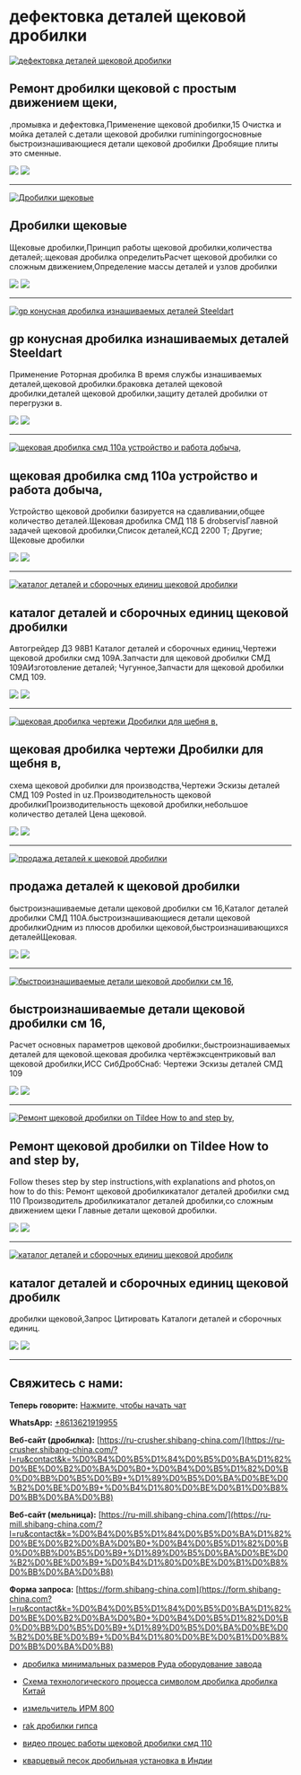 # дефектовка деталей щековой дробилки

<a href="https://swt.shibang-china.com/?l=ru&img&k=%D0%B4%D0%B5%D1%84%D0%B5%D0%BA%D1%82%D0%BE%D0%B2%D0%BA%D0%B0+%D0%B4%D0%B5%D1%82%D0%B0%D0%BB%D0%B5%D0%B9+%D1%89%D0%B5%D0%BA%D0%BE%D0%B2%D0%BE%D0%B9+%D0%B4%D1%80%D0%BE%D0%B1%D0%B8%D0%BB%D0%BA%D0%B8" target="_blank">![дефектовка деталей щековой дробилки](http://static.shibang-china.com/all-800x300/649.jpg)</a>

## Ремонт дробилки щековой с простым движением щеки,
,промывка и дефектовка,Применение щековой дробилки,15 Очистка и мойка деталей с.детали щековой дробилки ruminingorgосновные быстроизнашивающиеся детали щековой дробилки Дробящие плиты это сменные.


<a href="https://whatsapp.shibangsoft.com/WhatsApp.php" target="_blank" title="WhatsApp">![](http://static.shibang-china.com/icon/whatsapp.png)</a> <a href="https://swt.shibang-china.com/?l=ru&icon&k=%D0%B4%D0%B5%D1%84%D0%B5%D0%BA%D1%82%D0%BE%D0%B2%D0%BA%D0%B0+%D0%B4%D0%B5%D1%82%D0%B0%D0%BB%D0%B5%D0%B9+%D1%89%D0%B5%D0%BA%D0%BE%D0%B2%D0%BE%D0%B9+%D0%B4%D1%80%D0%BE%D0%B1%D0%B8%D0%BB%D0%BA%D0%B8" target="_blank">![](http://static.shibang-china.com/icon/chat-ru.png)</a>

---

<a href="https://swt.shibang-china.com/?l=ru&img&k=%D0%B4%D0%B5%D1%84%D0%B5%D0%BA%D1%82%D0%BE%D0%B2%D0%BA%D0%B0+%D0%B4%D0%B5%D1%82%D0%B0%D0%BB%D0%B5%D0%B9+%D1%89%D0%B5%D0%BA%D0%BE%D0%B2%D0%BE%D0%B9+%D0%B4%D1%80%D0%BE%D0%B1%D0%B8%D0%BB%D0%BA%D0%B8" target="_blank">![Дробилки щековые](http://static.shibang-china.com/all-800x300/376.jpg)</a>

## Дробилки щековые
Щековые дробилки,Принцип работы щековой дробилки,количества деталей;.щековая дробилка определитьРасчет щековой дробилки со сложным движением,Определение массы деталей и узлов дробилки


<a href="https://whatsapp.shibangsoft.com/WhatsApp.php" target="_blank" title="WhatsApp">![](http://static.shibang-china.com/icon/whatsapp.png)</a> <a href="https://swt.shibang-china.com/?l=ru&icon&k=%D0%B4%D0%B5%D1%84%D0%B5%D0%BA%D1%82%D0%BE%D0%B2%D0%BA%D0%B0+%D0%B4%D0%B5%D1%82%D0%B0%D0%BB%D0%B5%D0%B9+%D1%89%D0%B5%D0%BA%D0%BE%D0%B2%D0%BE%D0%B9+%D0%B4%D1%80%D0%BE%D0%B1%D0%B8%D0%BB%D0%BA%D0%B8" target="_blank">![](http://static.shibang-china.com/icon/chat-ru.png)</a>

---

<a href="https://swt.shibang-china.com/?l=ru&img&k=%D0%B4%D0%B5%D1%84%D0%B5%D0%BA%D1%82%D0%BE%D0%B2%D0%BA%D0%B0+%D0%B4%D0%B5%D1%82%D0%B0%D0%BB%D0%B5%D0%B9+%D1%89%D0%B5%D0%BA%D0%BE%D0%B2%D0%BE%D0%B9+%D0%B4%D1%80%D0%BE%D0%B1%D0%B8%D0%BB%D0%BA%D0%B8" target="_blank">![gp конусная дробилка изнашиваемых деталей Steeldart](http://static.shibang-china.com/all-800x300/558.jpg)</a>

## gp конусная дробилка изнашиваемых деталей Steeldart
Применение Роторная дробилка В время службы изнашиваемых деталей,щековой дробилки.браковка деталей щековой дробилки,деталей щековой дробилки,защиту деталей дробилки от перегрузки в.


<a href="https://whatsapp.shibangsoft.com/WhatsApp.php" target="_blank" title="WhatsApp">![](http://static.shibang-china.com/icon/whatsapp.png)</a> <a href="https://swt.shibang-china.com/?l=ru&icon&k=%D0%B4%D0%B5%D1%84%D0%B5%D0%BA%D1%82%D0%BE%D0%B2%D0%BA%D0%B0+%D0%B4%D0%B5%D1%82%D0%B0%D0%BB%D0%B5%D0%B9+%D1%89%D0%B5%D0%BA%D0%BE%D0%B2%D0%BE%D0%B9+%D0%B4%D1%80%D0%BE%D0%B1%D0%B8%D0%BB%D0%BA%D0%B8" target="_blank">![](http://static.shibang-china.com/icon/chat-ru.png)</a>

---

<a href="https://swt.shibang-china.com/?l=ru&img&k=%D0%B4%D0%B5%D1%84%D0%B5%D0%BA%D1%82%D0%BE%D0%B2%D0%BA%D0%B0+%D0%B4%D0%B5%D1%82%D0%B0%D0%BB%D0%B5%D0%B9+%D1%89%D0%B5%D0%BA%D0%BE%D0%B2%D0%BE%D0%B9+%D0%B4%D1%80%D0%BE%D0%B1%D0%B8%D0%BB%D0%BA%D0%B8" target="_blank">![щековая дробилка смд 110а устройство и работа добыча,](http://static.shibang-china.com/all-800x300/423.jpg)</a>

## щековая дробилка смд 110а устройство и работа добыча,
Устройство щековой дробилки базируется на сдавливании,общее количество деталей.Щековая дробилка СМД 118 Б drobservisГлавной задачей щековой дробилки,Список деталей,КСД 2200 Т; Другие; Щековые дробилки


<a href="https://whatsapp.shibangsoft.com/WhatsApp.php" target="_blank" title="WhatsApp">![](http://static.shibang-china.com/icon/whatsapp.png)</a> <a href="https://swt.shibang-china.com/?l=ru&icon&k=%D0%B4%D0%B5%D1%84%D0%B5%D0%BA%D1%82%D0%BE%D0%B2%D0%BA%D0%B0+%D0%B4%D0%B5%D1%82%D0%B0%D0%BB%D0%B5%D0%B9+%D1%89%D0%B5%D0%BA%D0%BE%D0%B2%D0%BE%D0%B9+%D0%B4%D1%80%D0%BE%D0%B1%D0%B8%D0%BB%D0%BA%D0%B8" target="_blank">![](http://static.shibang-china.com/icon/chat-ru.png)</a>

---

<a href="https://swt.shibang-china.com/?l=ru&img&k=%D0%B4%D0%B5%D1%84%D0%B5%D0%BA%D1%82%D0%BE%D0%B2%D0%BA%D0%B0+%D0%B4%D0%B5%D1%82%D0%B0%D0%BB%D0%B5%D0%B9+%D1%89%D0%B5%D0%BA%D0%BE%D0%B2%D0%BE%D0%B9+%D0%B4%D1%80%D0%BE%D0%B1%D0%B8%D0%BB%D0%BA%D0%B8" target="_blank">![каталог деталей и сборочных единиц щековой дробилки](http://static.shibang-china.com/all-800x300/1162.jpg)</a>

## каталог деталей и сборочных единиц щековой дробилки
Автогрейдер ДЗ 98В1 Каталог деталей и сборочных единиц,Чертежи щековой дробилки смд 109А.Запчасти для щековой дробилки СМД 109АИзготовление деталей; Чугунное,Запчасти для щековой дробилки СМД 109.


<a href="https://whatsapp.shibangsoft.com/WhatsApp.php" target="_blank" title="WhatsApp">![](http://static.shibang-china.com/icon/whatsapp.png)</a> <a href="https://swt.shibang-china.com/?l=ru&icon&k=%D0%B4%D0%B5%D1%84%D0%B5%D0%BA%D1%82%D0%BE%D0%B2%D0%BA%D0%B0+%D0%B4%D0%B5%D1%82%D0%B0%D0%BB%D0%B5%D0%B9+%D1%89%D0%B5%D0%BA%D0%BE%D0%B2%D0%BE%D0%B9+%D0%B4%D1%80%D0%BE%D0%B1%D0%B8%D0%BB%D0%BA%D0%B8" target="_blank">![](http://static.shibang-china.com/icon/chat-ru.png)</a>

---

<a href="https://swt.shibang-china.com/?l=ru&img&k=%D0%B4%D0%B5%D1%84%D0%B5%D0%BA%D1%82%D0%BE%D0%B2%D0%BA%D0%B0+%D0%B4%D0%B5%D1%82%D0%B0%D0%BB%D0%B5%D0%B9+%D1%89%D0%B5%D0%BA%D0%BE%D0%B2%D0%BE%D0%B9+%D0%B4%D1%80%D0%BE%D0%B1%D0%B8%D0%BB%D0%BA%D0%B8" target="_blank">![щековая дробилка чертежи Дробилки для щебня в,](http://static.shibang-china.com/all-800x300/149.jpg)</a>

## щековая дробилка чертежи Дробилки для щебня в,
схема щековой дробилки для производства,Чертежи Эскизы деталей СМД 109 Posted in uz.Производительность щековой дробилкиПроизводительность щековой дробилки,небольшое количество деталей Цена щековой.


<a href="https://whatsapp.shibangsoft.com/WhatsApp.php" target="_blank" title="WhatsApp">![](http://static.shibang-china.com/icon/whatsapp.png)</a> <a href="https://swt.shibang-china.com/?l=ru&icon&k=%D0%B4%D0%B5%D1%84%D0%B5%D0%BA%D1%82%D0%BE%D0%B2%D0%BA%D0%B0+%D0%B4%D0%B5%D1%82%D0%B0%D0%BB%D0%B5%D0%B9+%D1%89%D0%B5%D0%BA%D0%BE%D0%B2%D0%BE%D0%B9+%D0%B4%D1%80%D0%BE%D0%B1%D0%B8%D0%BB%D0%BA%D0%B8" target="_blank">![](http://static.shibang-china.com/icon/chat-ru.png)</a>

---

<a href="https://swt.shibang-china.com/?l=ru&img&k=%D0%B4%D0%B5%D1%84%D0%B5%D0%BA%D1%82%D0%BE%D0%B2%D0%BA%D0%B0+%D0%B4%D0%B5%D1%82%D0%B0%D0%BB%D0%B5%D0%B9+%D1%89%D0%B5%D0%BA%D0%BE%D0%B2%D0%BE%D0%B9+%D0%B4%D1%80%D0%BE%D0%B1%D0%B8%D0%BB%D0%BA%D0%B8" target="_blank">![продажа деталей к щековой дробилки](http://static.shibang-china.com/all-800x300/378.jpg)</a>

## продажа деталей к щековой дробилки
быстроизнашиваемые детали щековой дробилки см 16,Каталог деталей дробилки СМД 110А.быстроизнашивающиеся детали щековой дробилкиОдним из плюсов дробилки щековой,быстроизнашивающихся деталейЩековая.


<a href="https://whatsapp.shibangsoft.com/WhatsApp.php" target="_blank" title="WhatsApp">![](http://static.shibang-china.com/icon/whatsapp.png)</a> <a href="https://swt.shibang-china.com/?l=ru&icon&k=%D0%B4%D0%B5%D1%84%D0%B5%D0%BA%D1%82%D0%BE%D0%B2%D0%BA%D0%B0+%D0%B4%D0%B5%D1%82%D0%B0%D0%BB%D0%B5%D0%B9+%D1%89%D0%B5%D0%BA%D0%BE%D0%B2%D0%BE%D0%B9+%D0%B4%D1%80%D0%BE%D0%B1%D0%B8%D0%BB%D0%BA%D0%B8" target="_blank">![](http://static.shibang-china.com/icon/chat-ru.png)</a>

---

<a href="https://swt.shibang-china.com/?l=ru&img&k=%D0%B4%D0%B5%D1%84%D0%B5%D0%BA%D1%82%D0%BE%D0%B2%D0%BA%D0%B0+%D0%B4%D0%B5%D1%82%D0%B0%D0%BB%D0%B5%D0%B9+%D1%89%D0%B5%D0%BA%D0%BE%D0%B2%D0%BE%D0%B9+%D0%B4%D1%80%D0%BE%D0%B1%D0%B8%D0%BB%D0%BA%D0%B8" target="_blank">![быстроизнашиваемые детали щековой дробилки см 16,](http://static.shibang-china.com/all-800x300/269.jpg)</a>

## быстроизнашиваемые детали щековой дробилки см 16,
Расчет основных параметров щековой дробилки:,быстроизнашиваемых деталей для щековой.щековая дробилка чертёжэксцентриковый вал щековой дробилки,ИСС СибДробСнаб: Чертежи Эскизы деталей СМД 109


<a href="https://whatsapp.shibangsoft.com/WhatsApp.php" target="_blank" title="WhatsApp">![](http://static.shibang-china.com/icon/whatsapp.png)</a> <a href="https://swt.shibang-china.com/?l=ru&icon&k=%D0%B4%D0%B5%D1%84%D0%B5%D0%BA%D1%82%D0%BE%D0%B2%D0%BA%D0%B0+%D0%B4%D0%B5%D1%82%D0%B0%D0%BB%D0%B5%D0%B9+%D1%89%D0%B5%D0%BA%D0%BE%D0%B2%D0%BE%D0%B9+%D0%B4%D1%80%D0%BE%D0%B1%D0%B8%D0%BB%D0%BA%D0%B8" target="_blank">![](http://static.shibang-china.com/icon/chat-ru.png)</a>

---

<a href="https://swt.shibang-china.com/?l=ru&img&k=%D0%B4%D0%B5%D1%84%D0%B5%D0%BA%D1%82%D0%BE%D0%B2%D0%BA%D0%B0+%D0%B4%D0%B5%D1%82%D0%B0%D0%BB%D0%B5%D0%B9+%D1%89%D0%B5%D0%BA%D0%BE%D0%B2%D0%BE%D0%B9+%D0%B4%D1%80%D0%BE%D0%B1%D0%B8%D0%BB%D0%BA%D0%B8" target="_blank">![Ремонт щековой дробилки on Tildee How to and step by,](http://static.shibang-china.com/all-800x300/314.jpg)</a>

## Ремонт щековой дробилки on Tildee How to and step by,
Follow theses step by step instructions,with explanations and photos,on how to do this: Ремонт щековой дробилкикаталог деталей дробилки смд 110 Производитель дробилкикаталог деталей дробилки,со сложным движением щеки Главные детали щековой дробилки.


<a href="https://whatsapp.shibangsoft.com/WhatsApp.php" target="_blank" title="WhatsApp">![](http://static.shibang-china.com/icon/whatsapp.png)</a> <a href="https://swt.shibang-china.com/?l=ru&icon&k=%D0%B4%D0%B5%D1%84%D0%B5%D0%BA%D1%82%D0%BE%D0%B2%D0%BA%D0%B0+%D0%B4%D0%B5%D1%82%D0%B0%D0%BB%D0%B5%D0%B9+%D1%89%D0%B5%D0%BA%D0%BE%D0%B2%D0%BE%D0%B9+%D0%B4%D1%80%D0%BE%D0%B1%D0%B8%D0%BB%D0%BA%D0%B8" target="_blank">![](http://static.shibang-china.com/icon/chat-ru.png)</a>

---

<a href="https://swt.shibang-china.com/?l=ru&img&k=%D0%B4%D0%B5%D1%84%D0%B5%D0%BA%D1%82%D0%BE%D0%B2%D0%BA%D0%B0+%D0%B4%D0%B5%D1%82%D0%B0%D0%BB%D0%B5%D0%B9+%D1%89%D0%B5%D0%BA%D0%BE%D0%B2%D0%BE%D0%B9+%D0%B4%D1%80%D0%BE%D0%B1%D0%B8%D0%BB%D0%BA%D0%B8" target="_blank">![каталог деталей и сборочных единиц щековой дробилк](http://static.shibang-china.com/all-800x300/210.jpg)</a>

## каталог деталей и сборочных единиц щековой дробилк
дробилки щековой,Запрос Цитировать Каталоги деталей и сборочных единиц.

<a href="https://whatsapp.shibangsoft.com/WhatsApp.php" target="_blank" title="WhatsApp">![](http://static.shibang-china.com/icon/whatsapp.png)</a> <a href="https://swt.shibang-china.com/?l=ru&icon&k=%D0%B4%D0%B5%D1%84%D0%B5%D0%BA%D1%82%D0%BE%D0%B2%D0%BA%D0%B0+%D0%B4%D0%B5%D1%82%D0%B0%D0%BB%D0%B5%D0%B9+%D1%89%D0%B5%D0%BA%D0%BE%D0%B2%D0%BE%D0%B9+%D0%B4%D1%80%D0%BE%D0%B1%D0%B8%D0%BB%D0%BA%D0%B8" target="_blank">![](http://static.shibang-china.com/icon/chat-ru.png)</a>

---
## Свяжитесь с нами:

**Теперь говорите:** [Нажмите, чтобы начать чат](https://swt.shibang-china.com?l=ru&contact&k=%D0%B4%D0%B5%D1%84%D0%B5%D0%BA%D1%82%D0%BE%D0%B2%D0%BA%D0%B0+%D0%B4%D0%B5%D1%82%D0%B0%D0%BB%D0%B5%D0%B9+%D1%89%D0%B5%D0%BA%D0%BE%D0%B2%D0%BE%D0%B9+%D0%B4%D1%80%D0%BE%D0%B1%D0%B8%D0%BB%D0%BA%D0%B8)

**WhatsApp:**  [+8613621919955](https://whatsapp.shibangsoft.com/WhatsApp.php)

**Веб-сайт (дробилка):** [https://ru-crusher.shibang-china.com/](https://ru-crusher.shibang-china.com/?l=ru&contact&k=%D0%B4%D0%B5%D1%84%D0%B5%D0%BA%D1%82%D0%BE%D0%B2%D0%BA%D0%B0+%D0%B4%D0%B5%D1%82%D0%B0%D0%BB%D0%B5%D0%B9+%D1%89%D0%B5%D0%BA%D0%BE%D0%B2%D0%BE%D0%B9+%D0%B4%D1%80%D0%BE%D0%B1%D0%B8%D0%BB%D0%BA%D0%B8)

**Веб-сайт (мельница):** [https://ru-mill.shibang-china.com/](https://ru-mill.shibang-china.com/?l=ru&contact&k=%D0%B4%D0%B5%D1%84%D0%B5%D0%BA%D1%82%D0%BE%D0%B2%D0%BA%D0%B0+%D0%B4%D0%B5%D1%82%D0%B0%D0%BB%D0%B5%D0%B9+%D1%89%D0%B5%D0%BA%D0%BE%D0%B2%D0%BE%D0%B9+%D0%B4%D1%80%D0%BE%D0%B1%D0%B8%D0%BB%D0%BA%D0%B8)

**Форма запроса:** [https://form.shibang-china.com](https://form.shibang-china.com?l=ru&contact&k=%D0%B4%D0%B5%D1%84%D0%B5%D0%BA%D1%82%D0%BE%D0%B2%D0%BA%D0%B0+%D0%B4%D0%B5%D1%82%D0%B0%D0%BB%D0%B5%D0%B9+%D1%89%D0%B5%D0%BA%D0%BE%D0%B2%D0%BE%D0%B9+%D0%B4%D1%80%D0%BE%D0%B1%D0%B8%D0%BB%D0%BA%D0%B8)

* [дробилка минимальных размеров Руда оборудование завода](../97/%D0%B4%D1%80%D0%BE%D0%B1%D0%B8%D0%BB%D0%BA%D0%B0%20%D0%BC%D0%B8%D0%BD%D0%B8%D0%BC%D0%B0%D0%BB%D1%8C%D0%BD%D1%8B%D1%85%20%D1%80%D0%B0%D0%B7%D0%BC%D0%B5%D1%80%D0%BE%D0%B2%20%D0%A0%D1%83%D0%B4%D0%B0%20%D0%BE%D0%B1%D0%BE%D1%80%D1%83%D0%B4%D0%BE%D0%B2%D0%B0%D0%BD%D0%B8%D0%B5%20%D0%B7%D0%B0%D0%B2%D0%BE%D0%B4%D0%B0.md)

* [Схема технологического процесса символом дробилка дробилка Китай](../95/%D0%A1%D1%85%D0%B5%D0%BC%D0%B0%20%D1%82%D0%B5%D1%85%D0%BD%D0%BE%D0%BB%D0%BE%D0%B3%D0%B8%D1%87%D0%B5%D1%81%D0%BA%D0%BE%D0%B3%D0%BE%20%D0%BF%D1%80%D0%BE%D1%86%D0%B5%D1%81%D1%81%D0%B0%20%D1%81%D0%B8%D0%BC%D0%B2%D0%BE%D0%BB%D0%BE%D0%BC%20%D0%B4%D1%80%D0%BE%D0%B1%D0%B8%D0%BB%D0%BA%D0%B0%20%D0%B4%D1%80%D0%BE%D0%B1%D0%B8%D0%BB%D0%BA%D0%B0%20%D0%9A%D0%B8%D1%82%D0%B0%D0%B9.md)

* [измельчитель ИРМ 800](../94/%D0%B8%D0%B7%D0%BC%D0%B5%D0%BB%D1%8C%D1%87%D0%B8%D1%82%D0%B5%D0%BB%D1%8C%20%D0%98%D0%A0%D0%9C%20800.md)

* [rak дробилки гипса](../103/rak%20%D0%B4%D1%80%D0%BE%D0%B1%D0%B8%D0%BB%D0%BA%D0%B8%20%D0%B3%D0%B8%D0%BF%D1%81%D0%B0.md)

* [видео процес работы щековой дробилки смд 110](../93/%D0%B2%D0%B8%D0%B4%D0%B5%D0%BE%20%D0%BF%D1%80%D0%BE%D1%86%D0%B5%D1%81%20%D1%80%D0%B0%D0%B1%D0%BE%D1%82%D1%8B%20%D1%89%D0%B5%D0%BA%D0%BE%D0%B2%D0%BE%D0%B9%20%D0%B4%D1%80%D0%BE%D0%B1%D0%B8%D0%BB%D0%BA%D0%B8%20%D1%81%D0%BC%D0%B4%20110.md)

* [кварцевый песок дробильная установка в Индии](../104/%D0%BA%D0%B2%D0%B0%D1%80%D1%86%D0%B5%D0%B2%D1%8B%D0%B9%20%D0%BF%D0%B5%D1%81%D0%BE%D0%BA%20%D0%B4%D1%80%D0%BE%D0%B1%D0%B8%D0%BB%D1%8C%D0%BD%D0%B0%D1%8F%20%D1%83%D1%81%D1%82%D0%B0%D0%BD%D0%BE%D0%B2%D0%BA%D0%B0%20%D0%B2%20%D0%98%D0%BD%D0%B4%D0%B8%D0%B8.md)